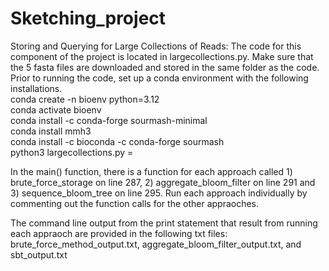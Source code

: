 # Sketching_project


Storing and Querying for Large Collections of Reads:
The code for this component of the project is located in largecollections.py. Make sure that the 5 fasta files are downloaded and stored in the same folder as the code.
Prior to running the code, set up a conda environment with the following installations.<br>
conda create -n bioenv python=3.12<br>
conda activate bioenv<br>
conda install -c conda-forge sourmash-minimal<br>
conda install mmh3<br>
conda install -c bioconda -c conda-forge sourmash<br>
python3 largecollections.py =<br>

In the main() function, there is a function for each approach called 1) brute_force_storage on line 287, 2) aggregate_bloom_filter on line 291 and 3) sequence_bloom_tree on line 295. Run each approach individually by commenting out the function calls for the other appraoches.

The command line output from the print statement that result from running each appraoch are provided in the following txt files: brute_force_method_output.txt, aggregate_bloom_filter_output.txt, and sbt_output.txt
